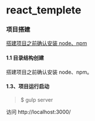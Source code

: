 # react_templete
### 项目搭建
[搭建项目之前确认安装 node、npm](https://zhuanlan.zhihu.com/p/57151959)
#### 1.1 目录结构创建
搭建项目之前确认安装 node、npm。

#### 1.3、项目运行启动
>$ gulp server 
>
访问 http://localhost:3000/
